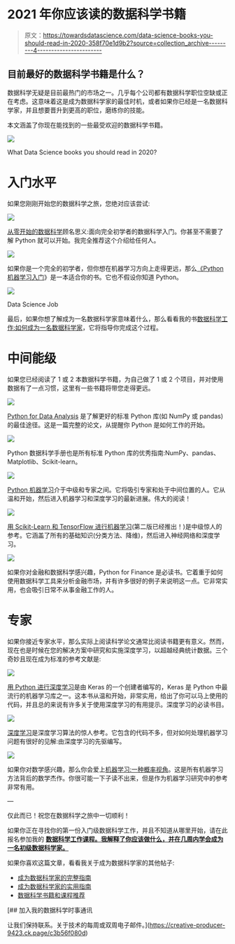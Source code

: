 # 2021 年你应该读的数据科学书籍

> 原文：<https://towardsdatascience.com/data-science-books-you-should-read-in-2020-358f70e1d9b2?source=collection_archive---------4----------------------->

## 目前最好的数据科学书籍是什么？

数据科学无疑是目前最热门的市场之一。几乎每个公司都有数据科学职位空缺或正在考虑。这意味着这是成为数据科学家的最佳时机，或者如果你已经是一名数据科学家，并且想要晋升到更高的职位，磨练你的技能。

本文涵盖了你现在能找到的一些最受欢迎的数据科学书籍。

![](img/e9d454ee36c0b6d1bdf18de799befdae.png)

What Data Science books you should read in 2020?

# 入门水平

如果您刚刚开始您的数据科学之旅，您绝对应该尝试:

![](img/41bf2a4f5d1a5e9ba33451704f99a400.png)

[从零开始的数据科学](https://www.amazon.com/gp/product/149190142X/ref=as_li_tl?ie=UTF8&camp=1789&creative=9325&creativeASIN=149190142X&linkCode=as2&tag=petacrunch-20&linkId=edf06af7b6694a8bc86289c37f4378e4)顾名思义:面向完全初学者的数据科学入门。你甚至不需要了解 Python 就可以开始。我完全推荐这个介绍给任何人。

![](img/4837876d6c97eb15c42a667a17154e50.png)

如果你是一个完全的初学者，但你想在机器学习方向上走得更远，那么[《Python 机器学习入门](https://www.amazon.com/gp/product/1449369413/ref=as_li_tl?ie=UTF8&camp=1789&creative=9325&creativeASIN=1449369413&linkCode=as2&tag=petacrunch-20&linkId=8669cacfe298d25c2832d9062642dd44)》是一本适合你的书。它也不假设你知道 Python。

![](img/a947842ca069a9b29cebd21bfacd1993.png)

Data Science Job

最后，如果你想了解成为一名数据科学家意味着什么，那么看看我的书[数据科学工作:如何成为一名数据科学家](https://amzn.to/3aQVTjs)，它将指导你完成这个过程。

# 中间能级

如果您已经阅读了 1 或 2 本数据科学书籍，为自己做了 1 或 2 个项目，并对使用数据有了一点习惯，这里有一些书籍将带您走得更远。

![](img/ec28fc01b515eae8b289c29d66323591.png)

[Python for Data Analysis](https://www.amazon.com/gp/product/1491957662/ref=as_li_tl?ie=UTF8&camp=1789&creative=9325&creativeASIN=1491957662&linkCode=as2&tag=petacrunch-20&linkId=7664d523f4c3d5195b201dc219efdd15) 是了解更好的标准 Python 库(如 NumPy 或 pandas)的最佳途径。这是一篇完整的论文，从提醒你 Python 是如何工作的开始。

![](img/3ace2e97ef8fbd147a76d914d83be6e1.png)

Python 数据科学手册也是所有标准 Python 库的优秀指南:NumPy、pandas、Matplotlib、Scikit-learn。

![](img/58d26dc80c6e7b895d101d763de5342b.png)

[Python 机器学习](https://www.amazon.com/gp/product/1789955750/ref=as_li_tl?ie=UTF8&camp=1789&creative=9325&creativeASIN=1789955750&linkCode=as2&tag=petacrunch-20&linkId=cc65892b0564ce32cee20536fb70b29c)介于中级和专家之间。它将吸引专家和处于中间位置的人。它从温和开始，然后进入机器学习和深度学习的最新进展。伟大的阅读！

![](img/027deeaa9877130263af54e2dabc83eb.png)

[用 Scikit-Learn 和 TensorFlow 进行机器学习](https://amzn.to/3d3tpE7)(第二版已经推出！)是中级惊人的参考。它涵盖了所有的基础知识(分类方法、降维)，然后进入神经网络和深度学习。

![](img/5e7ca6b036cdcc740c4e8b51e7764b9a.png)

如果你对金融和数据科学感兴趣，Python for Finance 是必读书。它着重于如何使用数据科学工具来分析金融市场，并有许多很好的例子来说明这一点。它非常实用，也会吸引日常不从事金融工作的人。

# 专家

如果你接近专家水平，那么实际上阅读科学论文通常比阅读书籍更有意义。然而，现在也是时候在您的解决方案中研究和实施深度学习，以超越经典统计数据。三个奇妙且现在成为标准的参考文献是:

![](img/cfe7a36f9e38f6470c914ee4ffc1c198.png)

[用 Python 进行深度学习](https://www.amazon.com/gp/product/1617294438/ref=as_li_tl?ie=UTF8&camp=1789&creative=9325&creativeASIN=1617294438&linkCode=as2&tag=petacrunch-20&linkId=fa7304c5324df649a4ba536bd74927d2)是由 Keras 的一个创建者编写的，Keras 是 Python 中最流行的机器学习库之一。这本书从温和开始，非常实用，给出了你可以马上使用的代码，并且总的来说有许多关于使用深度学习的有用提示。深度学习的必读书目。

![](img/8c78ef82564f582f29f6f2f96c74a141.png)

[深度学习](https://www.amazon.com/gp/product/0262035618/ref=as_li_tl?ie=UTF8&camp=1789&creative=9325&creativeASIN=0262035618&linkCode=as2&tag=petacrunch-20&linkId=00701393c949f16bfd3a89d9c3240b35)是深度学习算法的惊人参考。它包含的代码不多，但对如何处理机器学习问题有很好的见解:由深度学习的先驱编写。

![](img/f10161f9fc03cc293fb247c44fb874ac.png)

如果你对数学感兴趣，那么你会爱上[机器学习:一种概率视角](https://www.amazon.com/gp/product/0262018020/ref=as_li_tl?ie=UTF8&camp=1789&creative=9325&creativeASIN=0262018020&linkCode=as2&tag=petacrunch-20&linkId=a52c63d00ba9f01f29e1db95d6b4c171)。这是所有机器学习方法背后的数学杰作。你很可能一下子读不出来，但是作为机器学习研究中的参考非常有用。

—

仅此而已！祝您在数据科学之旅中一切顺利！

如果你正在寻找你的第一份入门级数据科学工作，并且不知道从哪里开始，请在此 报名参加我的 [**数据科学工作课程。我解释了你应该做什么，并在几周内学会成为一名初级数据科学家。**](https://datasciencerush.thinkific.com/courses/data-science-job)

如果你喜欢这篇文章，看看我关于成为数据科学家的其他帖子:

*   [成为数据科学家的完整指南](/complete-guide-to-become-a-data-scientist-1e08bc54688d)
*   [成为数据科学家的实用指南](/practical-guide-to-become-a-data-scientist-2483a5f83770)
*   [数据科学书籍和课程推荐](https://datasciencerush.com/)

[](https://creative-producer-9423.ck.page/c3b56f080d) [## 加入我的数据科学时事通讯

让我们保持联系。关于技术的每周或双周电子邮件。](https://creative-producer-9423.ck.page/c3b56f080d)